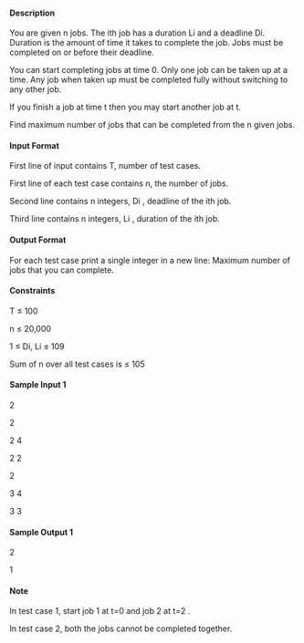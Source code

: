 #### Description

You are given n jobs. The ith job has a duration Li and a deadline Di. Duration is the amount of time it takes to complete the job. Jobs must be completed on or before their deadline. 

You can start completing jobs at time 0. Only one job can be taken up at a time. Any job when taken up must be completed fully without switching to any other job.  

If you finish a job at time t then you may start another job at t.

Find maximum number of jobs that can be completed from the n given jobs.

#### Input Format

First line of input contains T, number of test cases.

First line of each test case contains n, the number of jobs.

Second line contains n integers, Di , deadline of the ith job.

Third line contains n integers, Li , duration of the ith job.

 

#### Output Format

For each test case print a single integer in a new line: Maximum number of jobs that you can complete.

#### Constraints

T ≤ 100

n ≤ 20,000

1 ≤ Di, Li ≤ 109

Sum of n over all test cases is ≤ 105

#### Sample Input 1


2

2

2 4

2 2

2

3 4

3 3

 

#### Sample Output 1


2

1

#### Note

In test case 1,  start job 1 at t=0 and job 2 at t=2 .

In test case 2, both the jobs cannot be completed together.